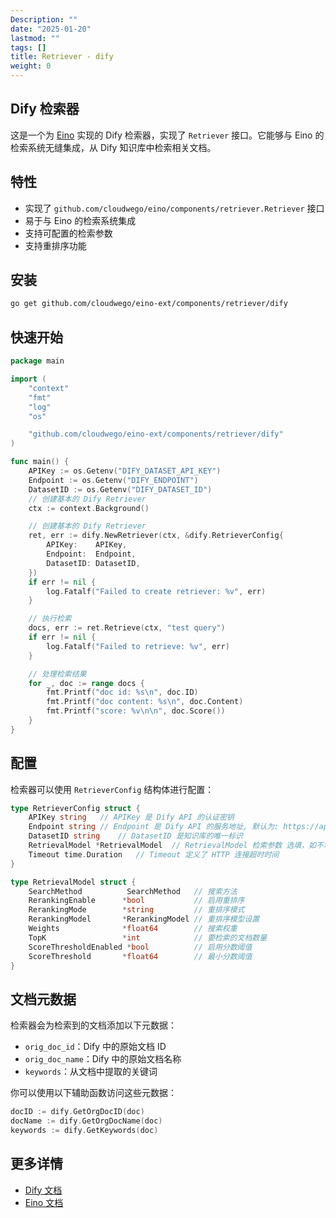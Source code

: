 ```yaml
---
Description: ""
date: "2025-01-20"
lastmod: ""
tags: []
title: Retriever - dify
weight: 0
---
```


## Dify 检索器

这是一个为 [Eino](https://github.com/cloudwego/eino) 实现的 Dify 检索器，实现了 `Retriever` 接口。它能够与 Eino 的检索系统无缝集成，从 Dify 知识库中检索相关文档。

## 特性

- 实现了 `github.com/cloudwego/eino/components/retriever.Retriever` 接口
- 易于与 Eino 的检索系统集成
- 支持可配置的检索参数
- 支持重排序功能

## 安装

```bash
go get github.com/cloudwego/eino-ext/components/retriever/dify
```

## 快速开始

```go
package main

import (
	"context"
	"fmt"
	"log"
	"os"

	"github.com/cloudwego/eino-ext/components/retriever/dify"
)

func main() {
	APIKey := os.Getenv("DIFY_DATASET_API_KEY")
	Endpoint := os.Getenv("DIFY_ENDPOINT")
	DatasetID := os.Getenv("DIFY_DATASET_ID")
	// 创建基本的 Dify Retriever
	ctx := context.Background()

	// 创建基本的 Dify Retriever
	ret, err := dify.NewRetriever(ctx, &dify.RetrieverConfig{
		APIKey:    APIKey,
		Endpoint:  Endpoint,
		DatasetID: DatasetID,
	})
	if err != nil {
		log.Fatalf("Failed to create retriever: %v", err)
	}

	// 执行检索
	docs, err := ret.Retrieve(ctx, "test query")
	if err != nil {
		log.Fatalf("Failed to retrieve: %v", err)
	}

	// 处理检索结果
	for _, doc := range docs {
		fmt.Printf("doc id: %s\n", doc.ID)
		fmt.Printf("doc content: %s\n", doc.Content)
		fmt.Printf("score: %v\n\n", doc.Score())
	}
}
```

## 配置

检索器可以使用 `RetrieverConfig` 结构体进行配置：

```go
type RetrieverConfig struct {
    APIKey string   // APIKey 是 Dify API 的认证密钥
    Endpoint string // Endpoint 是 Dify API 的服务地址, 默认为: https://api.dify.ai/v1
    DatasetID string    // DatasetID 是知识库的唯一标识
    RetrievalModel *RetrievalModel  // RetrievalModel 检索参数 选填，如不填，按照默认方式召回
    Timeout time.Duration   // Timeout 定义了 HTTP 连接超时时间
}

type RetrievalModel struct {
    SearchMethod          SearchMethod   // 搜索方法
    RerankingEnable      *bool           // 启用重排序
    RerankingMode        *string         // 重排序模式
    RerankingModel       *RerankingModel // 重排序模型设置
    Weights              *float64        // 搜索权重
    TopK                 *int            // 要检索的文档数量
    ScoreThresholdEnabled *bool          // 启用分数阈值
    ScoreThreshold       *float64        // 最小分数阈值
}
```

## 文档元数据

检索器会为检索到的文档添加以下元数据：

- `orig_doc_id`：Dify 中的原始文档 ID
- `orig_doc_name`：Dify 中的原始文档名称
- `keywords`：从文档中提取的关键词

你可以使用以下辅助函数访问这些元数据：

```go
docID := dify.GetOrgDocID(doc)
docName := dify.GetOrgDocName(doc)
keywords := dify.GetKeywords(doc)
```

## 更多详情

- [Dify 文档](https://github.com/langgenius/dify)
- [Eino 文档](https://github.com/cloudwego/eino)